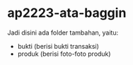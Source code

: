 # ap2223-ata-baggin

Jadi disini ada folder tambahan, yaitu:
- bukti (berisi bukti transaksi)
- produk (berisi foto-foto produk)